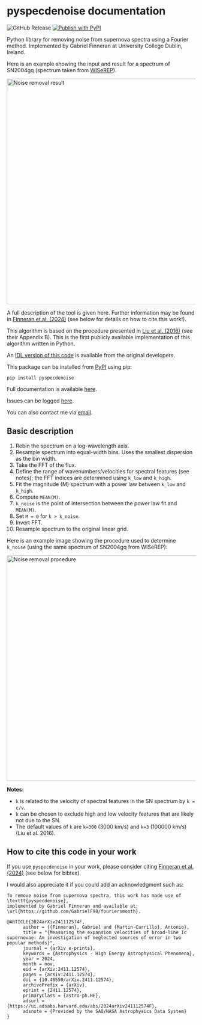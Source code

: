 # pyspecdenoise documentation

![GitHub Release](https://img.shields.io/github/v/release/GabrielF98/pyspecdenoise?color=teal)
[![Publish with PyPI](https://github.com/GabrielF98/fouriersmooth/actions/workflows/python-publish.yml/badge.svg?nocache=1)](https://github.com/GabrielF98/fouriersmooth/actions/workflows/python-publish.yml)

Python library for removing noise from supernova spectra using a Fourier method. Implemented by Gabriel Finneran at University College Dublin, Ireland.

Here is an example showing the input and result for a spectrum of SN2004gq (spectrum taken from [WISeREP](https://www.wiserep.org/object/8340)).

<img width="600" alt="Noise removal result" src="https://github.com/user-attachments/assets/322e6994-17e9-47e0-9ebe-910b3a4935d9">

A full description of the tool is given here. Further information may be found in [Finneran et al. (2024)](https://arxiv.org/abs/2411.12574) (see below for details on how to cite this work!).

This algorithm is based on the procedure presented in [Liu et al. (2016)](https://ui.adsabs.harvard.edu/abs/2016ApJ...827...90L/abstract) (see their Appendix B). This is the first publicly available implementation of this algorithm written in Python.  

An [IDL version of this code](https://github.com/metal-sn/SESNspectraLib/blob/master/SNspecFFTsmooth.pro) is available from the original developers.

This package can be installed from [PyPI](https://pypi.org/project/pyspecdenoise/) using pip:

```
pip install pyspecdenoise
```

Full documentation is available [here](https://pyspecdenoise.readthedocs.io/en/stable/).
 
Issues can be logged [here](https://github.com/GabrielF98/fouriersmooth/issues).

You can also contact me via [email](mailto:gabfin15@gmail.com).

## Basic description

1. Rebin the spectrum on a log-wavelength axis.
2. Resample spectrum into equal-width bins. Uses the smallest dispersion as the bin width.
3. Take the FFT of the flux.
4. Define the range of wavenumbers/velocities for spectral features (see notes); the FFT indices are determined using `k_low` and `k_high`.
5. Fit the magnitude (M) spectrum with a power law between `k_low` and `k_high`.
6. Compute `MEAN(M)`.
7. `k_noise` is the point of intersection between the power law fit and `MEAN(M)`.
8. Set `M = 0` for `k > k_noise`.
9. Invert FFT.
10. Resample spectrum to the original linear grid.

Here is an example image showing the procedure used to determine `k_noise` (using the same spectrum of SN2004gq from WISeREP):

<img width="600" alt="Noise removal procedure" src="https://github.com/user-attachments/assets/0cbf69fe-86be-480c-9187-0e2f1c2bbe63">

**Notes:**

- `k` is related to the velocity of spectral features in the SN spectrum by `k = c/v`.
- `k` can be chosen to exclude high and low velocity features that are likely not due to the SN.
- The default values of `k` are `k=300` (3000 km/s) and `k=3` (100000 km/s) (Liu et al. 2016).

## How to cite this code in your work

If you use `pyspecdenoise` in your work, please consider citing [Finneran et al. (2024)](https://arxiv.org/abs/2411.12574) (see below for bibtex).  

I would also appreciate it if you could add an acknowledgment such as:

```
To remove noise from supernova spectra, this work has made use of \texttt{pyspecdenoise},
implemented by Gabriel Finneran and available at: \url{https://github.com/GabrielF98/fouriersmooth}.
```

```
@ARTICLE{2024arXiv241112574F,
      author = {{Finneran}, Gabriel and {Martin-Carrillo}, Antonio},
      title = "{Measuring the expansion velocities of broad-line Ic supernovae: An investigation of neglected sources of error in two popular methods}",
      journal = {arXiv e-prints},
      keywords = {Astrophysics - High Energy Astrophysical Phenomena},
      year = 2024,
      month = nov,
      eid = {arXiv:2411.12574},
      pages = {arXiv:2411.12574},
      doi = {10.48550/arXiv.2411.12574},
      archivePrefix = {arXiv},
      eprint = {2411.12574},
      primaryClass = {astro-ph.HE},
      adsurl = {https://ui.adsabs.harvard.edu/abs/2024arXiv241112574F},
      adsnote = {Provided by the SAO/NASA Astrophysics Data System}
}
```

